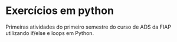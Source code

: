 # Exercícios em python
Primeiras atividades do primeiro semestre do curso de ADS da FIAP utilizando if/else e loops em Python. 
